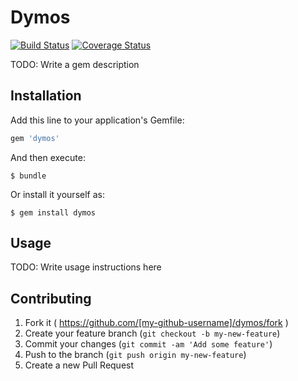 # Dymos
[![Build Status](https://travis-ci.org/hoshina85/dymos.svg?branch=master)](https://travis-ci.org/hoshina85/dymos)
[![Coverage Status](https://coveralls.io/repos/hoshina85/dymos/badge.png)](https://coveralls.io/r/hoshina85/dymos)

TODO: Write a gem description

## Installation

Add this line to your application's Gemfile:

```ruby
gem 'dymos'
```

And then execute:

    $ bundle

Or install it yourself as:

    $ gem install dymos

## Usage

TODO: Write usage instructions here

## Contributing

1. Fork it ( https://github.com/[my-github-username]/dymos/fork )
2. Create your feature branch (`git checkout -b my-new-feature`)
3. Commit your changes (`git commit -am 'Add some feature'`)
4. Push to the branch (`git push origin my-new-feature`)
5. Create a new Pull Request
